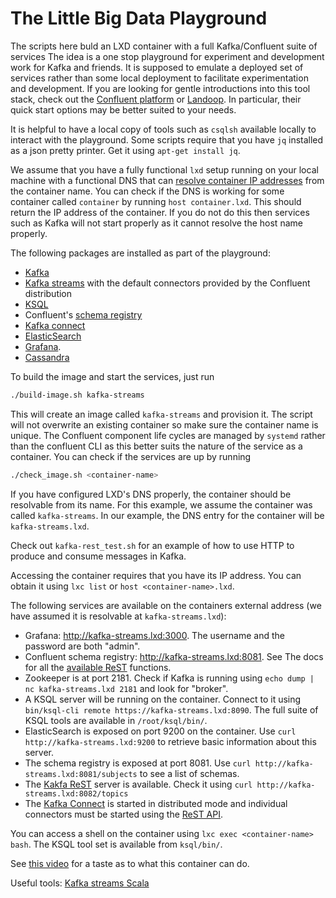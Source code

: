# The Little Big Data Playground

The scripts here buld an LXD container with a full Kafka/Confluent suite of
services  The idea is a one stop playground for experiment and development work
for Kafka and friends. It is supposed to emulate a deployed set of services
rather than some local deployment to facilitate experimentation and development.
If you are looking for gentle introductions into this tool stack, check out the
[Confluent platform](https://www.confluent.io/) or [Landoop](https://www.landoop.com/).
In particular, their quick start options may be better suited to your needs.

It is helpful to have a local copy of tools
such as `csqlsh` available locally to interact with the playground. Some scripts
require that you have `jq` installed as a json pretty printer. Get it using
`apt-get install jq`.

We assume that you have a fully functional `lxd` setup
running on your local machine with a functional DNS that can [resolve container
IP addresses](https://discuss.linuxcontainers.org/t/dns-for-lxc-containers/235)
from the container name. You can check if the DNS is working for some container
called `container` by running `host container.lxd`. This should return the
IP address of the container. If you do not do this then services such as Kafka
will not start properly as it cannot resolve the host name properly.

The following packages are installed as part of the playground:

* [Kafka](https://kafka.apache.org/)
* [Kafka streams](https://kafka.apache.org/documentation/streams/) with the default connectors provided by the Confluent distribution
* [KSQL](https://github.com/confluentinc/ksql)
* Confluent's [schema registry](https://github.com/confluentinc/schema-registry)
* [Kafka connect](https://docs.confluent.io/current/connect/)
* [ElasticSearch](https://www.elastic.co/)
* [Grafana](https://grafana.com/).
* [Cassandra](http://cassandra.apache.org/)

To build the image and start the services, just run

```bash
./build-image.sh kafka-streams
```
This will create an image called `kafka-streams` and provision it. The script
will not overwrite an existing container so make sure the container name is
unique. The Confluent component life cycles are managed by `systemd` rather than
the confluent CLI as this better suits the nature of the service as a container.
You can check if the services are up by running

```bash
./check_image.sh <container-name>
```
If you have configured LXD's DNS properly, the container should be resolvable
from its name. For this example, we assume the container was called `kafka-streams`.
In our example, the DNS entry for the container will be `kafka-streams.lxd`.

Check out `kafka-rest_test.sh` for an example of how to use HTTP to produce
and consume messages in Kafka.

Accessing the container requires that you have its IP address. You can obtain
it using `lxc list` or `host <container-name>.lxd`.

The following services are available on the containers external address (we have
assumed it is resolvable at `kafka-streams.lxd`):

* Grafana: http://kafka-streams.lxd:3000. The username and the password are both "admin".
* Confluent schema registry: http://kafka-streams.lxd:8081. See The docs for all
the [available ReST](https://docs.confluent.io/current/schema-registry/docs/intro.html#quickstart) functions.
* Zookeeper is at port 2181. Check if Kafka is running using `echo dump | nc kafka-streams.lxd 2181` and look for "broker".
* A KSQL server will be running on the container. Connect to it using `bin/ksql-cli remote https://kafka-streams.lxd:8090`. The full suite of KSQL tools are available in `/root/ksql/bin/`.
* ElasticSearch is exposed on port 9200 on the container. Use `curl http://kafka-streams.lxd:9200` to retrieve basic information about this server.
* The schema registry is exposed at port 8081. Use `curl http://kafka-streams.lxd:8081/subjects` to see a list of schemas.
* The [Kakfa ReST](https://github.com/confluentinc/kafka-rest) server is available.
Check it using `curl http://kafka-streams.lxd:8082/topics`
* The [Kafka Connect](https://docs.confluent.io/current/connect) is started
in distributed mode and individual connectors must be started using the
[ReST API](https://docs.confluent.io/current/connect/restapi.html#connect-userguide-rest).

You can access a shell on the container using `lxc exec <container-name> bash`. The
KSQL tool set is available from `ksql/bin/`.

See [this video](https://www.youtube.com/embed/A45uRzJiv7I) for a taste as to
what this container can do.

Useful tools: [Kafka streams Scala](https://github.com/lightbend/kafka-streams-scala)
